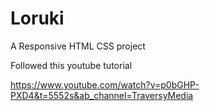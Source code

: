 # Loruki
A Responsive HTML CSS project

Followed this youtube tutorial

https://www.youtube.com/watch?v=p0bGHP-PXD4&t=5552s&ab_channel=TraversyMedia
